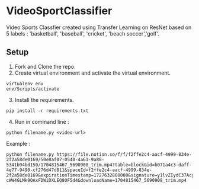 # VideoSportClassifier
Video Sports Classfier created using Transfer Learning on ResNet based on 5 labels : 'basketball', 'baseball', 'cricket', 'beach soccer','golf'. 

## Setup 
1. Fork and Clone the repo.
2. Create virtual environment and activate the virtual environment.
```
virtualenv env
env/Scripts/activate
```
3. Install the requirements.
```
pip install -r requirements.txt
```
4. Run in command line :
```
python filename.py <video-url>
```
Example : 
```
python filename.py https://file.notion.so/f/f/f2ffe2c4-aacf-4999-834e-2f2a58de0169/50e8af07-0540-4a61-9a80-5341b94bd150/1704815467_5690908_trim.mp4?table=block&id=b071a4c3-daff-4e77-9490-cf276d47d811&spaceId=f2ffe2c4-aacf-4999-834e-2f2a58de0169&expirationTimestamp=1727632800000&signature=y1lvZIydC37Acgr-cWW4GLMk9OAxFDWiDXLEQ8OF5d4&downloadName=1704815467_5690908_trim.mp4
```
